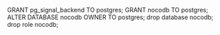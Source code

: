 GRANT pg_signal_backend TO postgres;
GRANT nocodb TO postgres;
ALTER DATABASE nocodb OWNER TO postgres;
drop database nocodb;
drop role nocodb;
